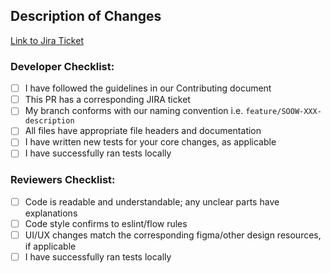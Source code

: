 <!-- You can erase any parts of this template not applicable to your Pull Request. -->

## Description of Changes

<!-- Enter description of changes here. -->

[Link to Jira Ticket](https://halodao.atlassian.net/browse/HDF-68)

### Developer Checklist:

- [ ] I have followed the guidelines in our Contributing document
- [ ] This PR has a corresponding JIRA ticket
- [ ] My branch conforms with our naming convention i.e. `feature/SOOW-XXX-description`
- [ ] All files have appropriate file headers and documentation
- [ ] I have written new tests for your core changes, as applicable
- [ ] I have successfully ran tests locally

### Reviewers Checklist:

- [ ] Code is readable and understandable; any unclear parts have explanations
- [ ] Code style confirms to eslint/flow rules
- [ ] UI/UX changes match the corresponding figma/other design resources, if applicable
- [ ] I have successfully ran tests locally

